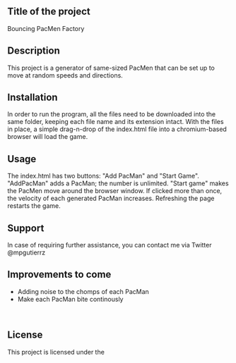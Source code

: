 
<h2>Title of the project</h2>
    Bouncing PacMen Factory
<br>
<h2>Description</h2>
    This project is a generator of same-sized PacMen that can be set up to move at random speeds and directions.
<br>
<h2>Installation</h2>
    In order to run the program, all the files need to be downloaded into the same folder, keeping each file name and its extension intact. With the files in place, a simple drag-n-drop of the index.html file into a chromium-based browser will load the game.
<br>
<h2>Usage</h2>
    The index.html has two buttons: "Add PacMan" and "Start Game".
    "AddPacMan" adds a PacMan; the number is unlimited.
    "Start game" makes the PacMen move around the browser window. If clicked more than once, the velocity of each generated PacMan increases.
    Refreshing the page restarts the game.
<br>
<h2>Support</h2>
    In case of requiring further assistance, you can contact me via Twitter @mpgutierrz
<br>
<h2>Improvements to come</h2>
    <ul>
    <li>Adding noise to the chomps of each PacMan</li>
    <li>Make each PacMan bite continously</li>
    </ul>
<br>
<h2>License</h2>
    This project is licensed under the <a href="https://github.com/mp-gutierrez/pacmen-exercise/blob/main/LICENSE> MIT License </a>.
